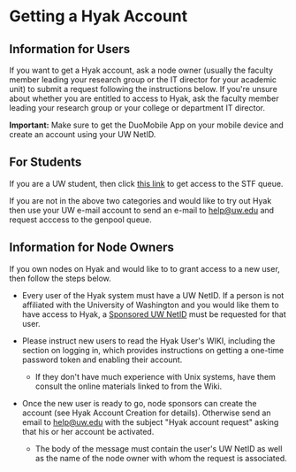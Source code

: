 # Getting a Hyak Account

## Information for Users
If you want to get a Hyak account, ask a node owner (usually the faculty member leading your research group or the IT director for your academic unit) to submit a request following the instructions below. If you're unsure about whether you are entitled to access to Hyak, ask the faculty member leading your research group or your college or department IT director.

**Important:** Make sure to get the DuoMobile App on your mobile device and create an account using your UW NetID.

## For Students
If you are a UW student, then click [this link](https://depts.washington.edu/uwrcc/getting-started-2/getting-started/) to get access to the STF queue.

If you are not in the above two categories and would like to try out Hyak then use your UW e-mail account to send an e-mail to help@uw.edu and request acccess to the genpool queue.

## Information for Node Owners
If you own nodes on Hyak and would like to to grant access to a new user, then follow the steps below.

* Every user of the Hyak system must have a UW NetID. If a person is not affiliated with the University of Washington and you would like them to have access to Hyak, a [Sponsored UW NetID](http://www.washington.edu/itconnect/accounts/sponsored.html) must be requested for that user.

* Please instruct new users to read the Hyak User's WIKI, including the section on logging in, which provides instructions on getting a one-time password token and enabling their account.

    * If they don't have much experience with Unix systems, have them consult the online materials linked to from the Wiki.

* Once the new user is ready to go, node sponsors can create the account (see Hyak Account Creation for details). Otherwise send an email to help@uw.edu with the subject "Hyak account request" asking that his or her account be activated. 

    * The body of the message must contain the user's UW NetID as well as the name of the node owner with whom the request is associated.